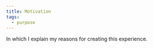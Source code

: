 ```yaml
---
title: Motivation
tags:
  - purpose
---
```

In which I explain my reasons for creating this experience.
